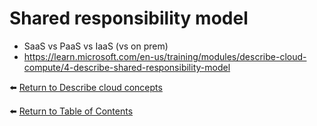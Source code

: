 # Shared responsibility model

* SaaS vs PaaS vs IaaS (vs on prem)
* https://learn.microsoft.com/en-us/training/modules/describe-cloud-compute/4-describe-shared-responsibility-model


⬅️ [Return to Describe cloud concepts](README.md)

⬅️ [Return to Table of Contents](../README.md)